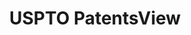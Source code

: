 ---
layout: default
bigquery: https://console.cloud.google.com/bigquery?p=patents-public-data&d=patentsview&page=dataset
citation: Attribution should be given to PatentsView for use, distribution, or derivative
  works.
code: https://github.com/CSSIP-AIR/PatentsView-Code-Snippets/
contributors: USPTO
cost: None
description: 'PatentsView includes US patent data including raw data (summaries, applications,
  pregrant applications), disambugations of inventors and assignees, and inventor
  gender estimates.  Also foreign priority data, # of figures and sheets, and government
  interest statements.'
documentation: https://patentsview.org/query/builder-faqs
last_edit: Mon, 04 Apr 2022 19:02:57 GMT
location: https://patentsview.org/
maintained_by: USPTO
record_creation_timestamp: 12/2/2020 17:20:46
schema_fields: '[''subcategory_id'', ''male'', ''level_three'', ''category'', ''disamb_assignee_id_20200331'',
  ''disamb_inventor_id_20170808'', ''rawassignee_id'', ''_371_date'', ''id'', ''group_id'',
  ''name'', ''location_id'', ''gi_statement'', ''contract_award_number'', ''disamb_assignee_id_20200929'',
  ''category_id'', ''disamb_inventor_id_20191008'', ''disamb_inventor_id_20191231'',
  ''variety'', ''disclaimer_date'', ''inventor_id'', ''term_disclaimer'', ''term_extension'',
  ''section_id'', ''length'', ''assignee_id'', ''reldocno'', ''rawinventor_id'', ''designation'',
  ''organization_id'', ''disamb_assignee_id_20190820'', ''disamb_inventor_id_20190820'',
  ''f371_date'', ''country_transformed'', ''classification_value'', ''state_fips'',
  ''lawyer_id'', ''disamb_assignee_id_20200630'', ''county'', ''_102_date'', ''doc_type'',
  ''ipc_version_indicator'', ''latlong'', ''withdrawn'', ''disamb_inventor_id_20171226'',
  ''dependent'', ''disamb_assignee_id_20191231'', ''uuid'', ''mainclass_id'', ''publication_number'',
  ''disamb_inventor_id_20200630'', ''subgroup_id'', ''number'', ''lname'', ''disamb_inventor_id_20170307'',
  ''num_figures'', ''disamb_inventor_id_20181127'', ''main_group'', ''organization'',
  ''deceased'', ''doctype'', ''disamb_inventor_id_20180528'', ''lapse_of_patent'',
  ''disamb_assignee_id_20190312'', ''disamb_inventor_id_20200331'', ''level_two'',
  ''subclass'', ''applicant_type'', ''series_code'', ''group'', ''field_title'', ''disamb_assignee_id_20191008'',
  ''num'', ''num_claims'', ''disamb_inventor_id_20190312'', ''state'', ''type'', ''section'',
  ''subsection_id'', ''county_fips'', ''title'', ''name_last'', ''sector_title'',
  ''num_sheets'', ''sequence'', ''text'', ''attribution_status'', ''abstract'', ''action_date'',
  ''rule_47'', ''disamb_inventor_id_20201229'', ''name_first'', ''classification_level'',
  ''latin_name'', ''citation_id'', ''relkind'', ''fname'', ''kind'', ''subgroup'',
  ''male_flag'', ''disamb_assignee_id_20181127'', ''city'', ''patent_id'', ''longitude'',
  ''filename'', ''classification_status'', ''disamb_inventor_id_20200929'', ''field_id'',
  ''exemplary'', ''f102_date'', ''rel_id'', ''status'', ''symbol_position'', ''country'',
  ''classification_data_source'', ''term_grant'', ''role'', ''level_one'', ''latitude'',
  ''rawlocation_id'', ''ipc_class'', ''application_id'', ''disamb_inventor_id_20171003'',
  ''date'', ''subclass_id'']'
shortname: patentsview
tags:
- disambiguation
- United States
- gender
terms_of_use: Creative Commons Attribution 4.0 International License.
timeframe: 1963-1999
title: USPTO PatentsView
uuid: cf1780b1-e265-4e49-8d1d-83b9cfe0fd9a
---